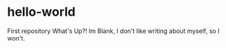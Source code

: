 # hello-world
First repository
What's Up?!
Im Blank, I don't like writing about myself, so I won't.
